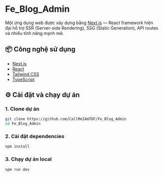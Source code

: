 # Fe_Blog_Admin

Một ứng dụng web được xây dựng bằng [Next.js](https://nextjs.org/) — React framework hiện đại hỗ trợ SSR (Server-side Rendering), SSG (Static Generation), API routes và nhiều tính năng mạnh mẽ.

## 📦 Công nghệ sử dụng

- [Next.js](https://nextjs.org/)
- [React](https://reactjs.org/)
- [Tailwind CSS](https://tailwindcss.com/)
- [TypeScript](https://www.typescriptlang.org/)

## ⚙️ Cài đặt và chạy dự án

### 1. Clone dự án

```bash
git clone https://github.com/CallMeIAmTDF/Fe_Blog_Admin
cd Fe_Blog_Admin
```
### 2. Cài đặt dependencies
```bash
npm install
```
### 3. Chạy dự án local
```bash
npm run dev
```


